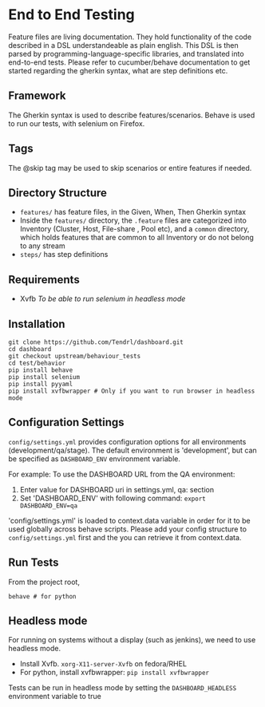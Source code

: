 End to End Testing
=======

Feature files are living documentation. They hold functionality of the code described in a DSL understandeable as plain english. This DSL is then parsed by programming-language-specific libraries, and translated into end-to-end tests.
Please refer to cucumber/behave documentation to get started regarding the gherkin syntax, what are step definitions etc.

Framework
----
The Gherkin syntax is used to describe features/scenarios.
Behave is used to run our tests, with selenium on Firefox.

Tags
----
The @skip tag may be used to skip scenarios or entire features if needed.

Directory Structure
----
- `features/` has feature files, in the Given, When, Then Gherkin syntax
- Inside the `features/` directory, the `.feature` files are categorized into Inventory (Cluster, Host, File-share , Pool etc), and a `common` directory, which holds features that are common to all Inventory or do not belong to any stream
- `steps/` has step definitions

Requirements
---
- Xvfb _To be able to run selenium in headless mode_

Installation
----
```
git clone https://github.com/Tendrl/dashboard.git
cd dashboard
git checkout upstream/behaviour_tests
cd test/behavior
pip install behave
pip install selenium
pip install pyyaml
pip install xvfbwrapper # Only if you want to run browser in headless mode
```

Configuration Settings
----
`config/settings.yml` provides configuration options for all environments (development/qa/stage).
The default environment is 'development', but can be specified as `DASHBOARD_ENV` environment variable.

For example: To use the DASHBOARD URL from the QA environment:
1. Enter value for DASHBOARD uri in settings.yml, qa: section
2. Set 'DASHBOARD_ENV' with following command:
   `export DASHBOARD_ENV=qa`

'config/settings.yml' is loaded to context.data variable in order for it to be used globally across behave scripts. Please add your config structure to `config/settings.yml` first and the you can retrieve it from context.data.

Run Tests
----
From the project root,

`behave # for python`

Headless mode
----
For running on systems without a display (such as jenkins), we need to use headless mode.

- Install Xvfb. `xorg-X11-server-Xvfb` on fedora/RHEL
- For python, install xvfbwrapper: `pip install xvfbwrapper`

Tests can be run in headless mode by setting the `DASHBOARD_HEADLESS` environment variable to true
